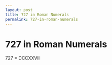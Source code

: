 ```yaml
---
layout: post
title: 727 in Roman Numerals
permalink: 727-in-roman-numerals
---
```


# 727 in Roman Numerals

727 = DCCXXVII
